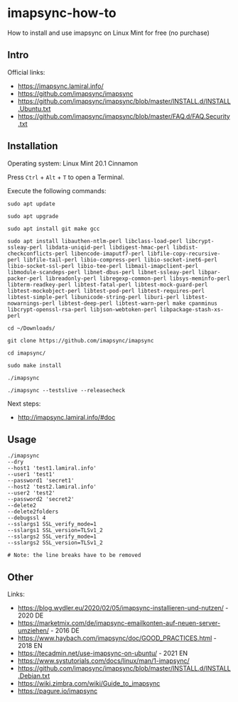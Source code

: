 # imapsync-how-to
How to install and use imapsync on Linux Mint for free (no purchase)

## Intro

Official links:
- https://imapsync.lamiral.info/
- https://github.com/imapsync/imapsync
- https://github.com/imapsync/imapsync/blob/master/INSTALL.d/INSTALL.Ubuntu.txt
- https://github.com/imapsync/imapsync/blob/master/FAQ.d/FAQ.Security.txt

## Installation

Operating system: Linux Mint 20.1 Cinnamon

Press `Ctrl` + `Alt` + `T` to open a Terminal.

Execute the following commands:

```
sudo apt update

sudo apt upgrade

sudo apt install git make gcc

sudo apt install libauthen-ntlm-perl libclass-load-perl libcrypt-ssleay-perl libdata-uniqid-perl libdigest-hmac-perl libdist-checkconflicts-perl libencode-imaputf7-perl libfile-copy-recursive-perl libfile-tail-perl libio-compress-perl libio-socket-inet6-perl libio-socket-ssl-perl libio-tee-perl libmail-imapclient-perl libmodule-scandeps-perl libnet-dbus-perl libnet-ssleay-perl libpar-packer-perl libreadonly-perl libregexp-common-perl libsys-meminfo-perl libterm-readkey-perl libtest-fatal-perl libtest-mock-guard-perl libtest-mockobject-perl libtest-pod-perl libtest-requires-perl libtest-simple-perl libunicode-string-perl liburi-perl libtest-nowarnings-perl libtest-deep-perl libtest-warn-perl make cpanminus libcrypt-openssl-rsa-perl libjson-webtoken-perl libpackage-stash-xs-perl

cd ~/Downloads/

git clone https://github.com/imapsync/imapsync

cd imapsync/

sudo make install

./imapsync

./imapsync --testslive --releasecheck

```

Next steps:
- http://imapsync.lamiral.info/#doc

## Usage
```
./imapsync
--dry
--host1 'test1.lamiral.info'
--user1 'test1'
--password1 'secret1'
--host2 'test2.lamiral.info'
--user2 'test2'
--password2 'secret2'
--delete2
--delete2folders
--debugssl 4
--sslargs1 SSL_verify_mode=1
--sslargs1 SSL_version=TLSv1_2
--sslargs2 SSL_verify_mode=1
--sslargs2 SSL_version=TLSv1_2

# Note: the line breaks have to be removed
```

## Other

Links:
- https://blog.wydler.eu/2020/02/05/imapsync-installieren-und-nutzen/ - 2020 DE
- https://marketmix.com/de/imapsync-emailkonten-auf-neuen-server-umziehen/ - 2016 DE
- https://www.haybach.com/imapsync/doc/GOOD_PRACTICES.html - 2018 EN
- https://tecadmin.net/use-imapsync-on-ubuntu/ - 2021 EN
- https://www.systutorials.com/docs/linux/man/1-imapsync/
- https://github.com/imapsync/imapsync/blob/master/INSTALL.d/INSTALL.Debian.txt
- https://wiki.zimbra.com/wiki/Guide_to_imapsync
- https://pagure.io/imapsync
